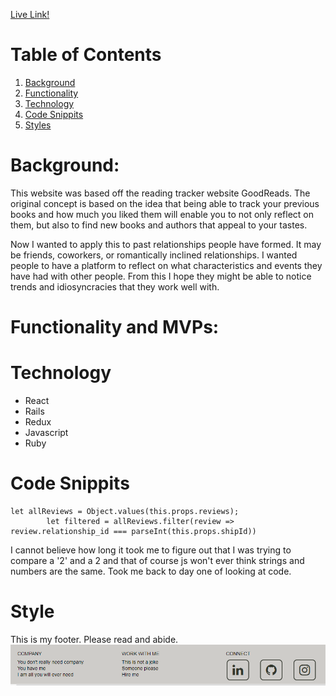 [Live Link!](https://good-boys.herokuapp.com/#/)

# Table of Contents
1. [Background](#background)
2. [Functionality](#func)
3. [Technology](#tech)
4. [Code Snippits](#snip)
5. [Styles](#style)


# Background: <a name='background'></a>

This website was based off the reading tracker website GoodReads. The original concept is based on the idea that being able to track your previous books and how much you liked them will enable you to not only reflect on them, but also to find new books and authors that appeal to your tastes. 

Now I wanted to apply this to past relationships people have formed. It may be friends, coworkers, or romantically inclined relationships. I wanted people to have a platform to reflect on what characteristics and events they have had with other people. From this I hope they might be able to notice trends and idiosyncracies that they work well with.  

# Functionality and MVPs: <a name='func'></a>

# Technology <a name='tech'></a>
* React 
* Rails
* Redux
* Javascript
* Ruby

# Code Snippits <a name='snip'></a>
```
let allReviews = Object.values(this.props.reviews); 
        let filtered = allReviews.filter(review => review.relationship_id === parseInt(this.props.shipId))
```
I cannot believe how long it took me to figure out that I was trying to compare a '2' and a 2 and that of course js won't ever think strings and numbers are the same. Took me back to day one of looking at code. 

# Style <a name='style'></a>
This is my footer. Please read and abide. 
![altText](https://github.com/AnnaYTH/goodBoys/blob/main/app/assets/images/footer.png)
